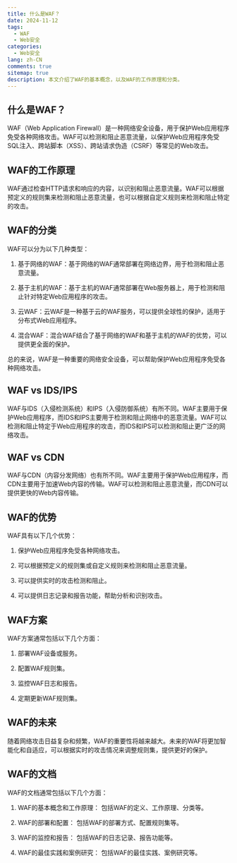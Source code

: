 ```yaml
---
title: 什么是WAF？
date: 2024-11-12
tags:
  - WAF
  - Web安全
categories: 
  - Web安全
lang: zh-CN
comments: true
sitemap: true
description: 本文介绍了WAF的基本概念，以及WAF的工作原理和分类。
---
```


## 什么是WAF？

WAF（Web Application Firewall）是一种网络安全设备，用于保护Web应用程序免受各种网络攻击。WAF可以检测和阻止恶意流量，以保护Web应用程序免受SQL注入、跨站脚本（XSS）、跨站请求伪造（CSRF）等常见的Web攻击。

## WAF的工作原理

WAF通过检查HTTP请求和响应的内容，以识别和阻止恶意流量。WAF可以根据预定义的规则集来检测和阻止恶意流量，也可以根据自定义规则来检测和阻止特定的攻击。

## WAF的分类

WAF可以分为以下几种类型：

1. 基于网络的WAF：基于网络的WAF通常部署在网络边界，用于检测和阻止恶意流量。

2. 基于主机的WAF：基于主机的WAF通常部署在Web服务器上，用于检测和阻止针对特定Web应用程序的攻击。

3. 云WAF：云WAF是一种基于云的WAF服务，可以提供全球性的保护，适用于分布式Web应用程序。

4. 混合WAF：混合WAF结合了基于网络的WAF和基于主机的WAF的优势，可以提供更全面的保护。

总的来说，WAF是一种重要的网络安全设备，可以帮助保护Web应用程序免受各种网络攻击。

## WAF vs IDS/IPS

WAF与IDS（入侵检测系统）和IPS（入侵防御系统）有所不同。WAF主要用于保护Web应用程序，而IDS和IPS主要用于检测和阻止网络中的恶意流量。WAF可以检测和阻止特定于Web应用程序的攻击，而IDS和IPS可以检测和阻止更广泛的网络攻击。

## WAF vs CDN

WAF与CDN（内容分发网络）也有所不同。WAF主要用于保护Web应用程序，而CDN主要用于加速Web内容的传输。WAF可以检测和阻止恶意流量，而CDN可以提供更快的Web内容传输。

## WAF的优势

WAF具有以下几个优势：

1. 保护Web应用程序免受各种网络攻击。

2. 可以根据预定义的规则集或自定义规则来检测和阻止恶意流量。

3. 可以提供实时的攻击检测和阻止。

4. 可以提供日志记录和报告功能，帮助分析和识别攻击。

## WAF方案

WAF方案通常包括以下几个方面：

1. 部署WAF设备或服务。

2. 配置WAF规则集。

3. 监控WAF日志和报告。

4. 定期更新WAF规则集。

## WAF的未来

随着网络攻击日益复杂和频繁，WAF的重要性将越来越大。未来的WAF将更加智能化和自适应，可以根据实时的攻击情况来调整规则集，提供更好的保护。

## WAF的文档

WAF的文档通常包括以下几个方面：

1. WAF的基本概念和工作原理： 包括WAF的定义、工作原理、分类等。

2. WAF的部署和配置： 包括WAF的部署方式、配置规则集等。

3. WAF的监控和报告： 包括WAF的日志记录、报告功能等。

4. WAF的最佳实践和案例研究： 包括WAF的最佳实践、案例研究等。

